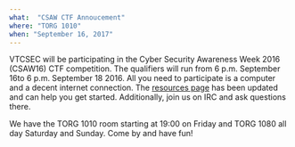 ```yaml
---
what:  "CSAW CTF Annoucement"
where: "TORG 1010"
when: "September 16, 2017"
---
```


VTCSEC will be participating in the Cyber Security Awareness Week 2016 (CSAW16) CTF competition. The qualifiers will run from 6 p.m. September 16to 6 p.m. September 18 2016. All you need to participate is a computer and a decent internet connection. The <a href="https://vtcsec.org/resources/">resources page</a> has been updated and can help you get started. Additionally, join us on IRC and ask questions there. 

We have the TORG 1010 room starting at 19:00 on Friday and TORG 1080 all day Saturday and Sunday. Come by and have fun! 

